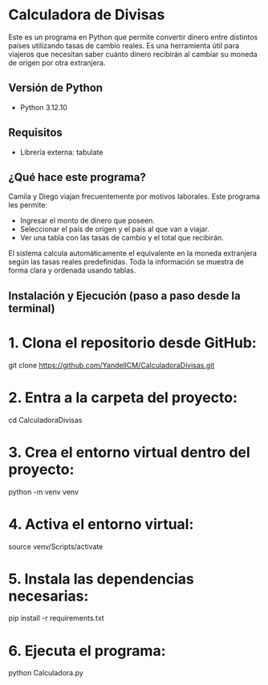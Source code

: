 # Calculadora de Divisas

Este es un programa en Python que permite convertir dinero entre distintos países utilizando tasas de cambio reales. Es una herramienta útil para viajeros que necesitan saber cuánto dinero recibirán al cambiar su moneda de origen por otra extranjera.

## Versión de Python

- Python 3.12.10

## Requisitos

- Librería externa: tabulate

## ¿Qué hace este programa?

Camila y Diego viajan frecuentemente por motivos laborales. Este programa les permite:

- Ingresar el monto de dinero que poseen.
- Seleccionar el país de origen y el país al que van a viajar.
- Ver una tabla con las tasas de cambio y el total que recibirán.

El sistema calcula automáticamente el equivalente en la moneda extranjera según las tasas reales predefinidas. Toda la información se muestra de forma clara y ordenada usando tablas.

## Instalación y Ejecución (paso a paso desde la terminal)

# 1. Clona el repositorio desde GitHub:

git clone https://github.com/YandellCM/CalculadoraDivisas.git

# 2. Entra a la carpeta del proyecto:

cd CalculadoraDivisas

# 3. Crea el entorno virtual dentro del proyecto:

python -m venv venv

# 4. Activa el entorno virtual:

source venv/Scripts/activate

# 5. Instala las dependencias necesarias:

pip install -r requirements.txt

# 6. Ejecuta el programa:

python Calculadora.py
